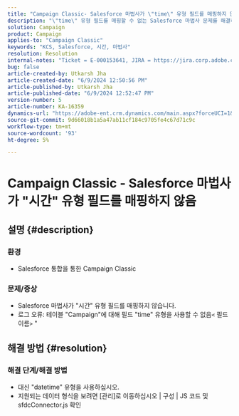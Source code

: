 ```yaml
---
title: "Campaign Classic- Salesforce 마법사가 \"time\" 유형 필드를 매핑하지 않음"
description: "\"time\" 유형 필드를 매핑할 수 없는 Salesforce 마법사 문제를 해결하는 방법에 대해 알아봅니다."
solution: Campaign
product: Campaign
applies-to: "Campaign Classic"
keywords: "KCS, Salesforce, 시간, 마법사"
resolution: Resolution
internal-notes: "Ticket = E-000153641, JIRA = https://jira.corp.adobe.com/browse/NEO-27340"
bug: false
article-created-by: Utkarsh Jha
article-created-date: "6/9/2024 12:50:56 PM"
article-published-by: Utkarsh Jha
article-published-date: "6/9/2024 12:52:47 PM"
version-number: 5
article-number: KA-16359
dynamics-url: "https://adobe-ent.crm.dynamics.com/main.aspx?forceUCI=1&pagetype=entityrecord&etn=knowledgearticle&id=ab5f71e7-5e26-ef11-840b-6045bd006704"
source-git-commit: 9d66018b1a5a47ab11cf184c9705fe4c67d71c9c
workflow-type: tm+mt
source-wordcount: '93'
ht-degree: 5%

---
```


# Campaign Classic - Salesforce 마법사가 &quot;시간&quot; 유형 필드를 매핑하지 않음

## 설명 {#description}


### <b>환경</b>

- Salesforce 통합을 통한 Campaign Classic


### <b>문제/증상</b>

- Salesforce 마법사가 &quot;시간&quot; 유형 필드를 매핑하지 않습니다.
- 로그 오류: 테이블 &quot;Campaign&quot;에 대해 필드 &quot;time&quot; 유형을 사용할 수 없음`<` 필드 이름`>` &quot;



## 해결 방법 {#resolution}


### 해결 단계/해결 방법

- 대신 &quot;datetime&quot; 유형을 사용하십시오.
- 지원되는 데이터 형식을 보려면 [관리]로 이동하십시오 | 구성 | JS 코드 및 sfdcConnector.js 확인





